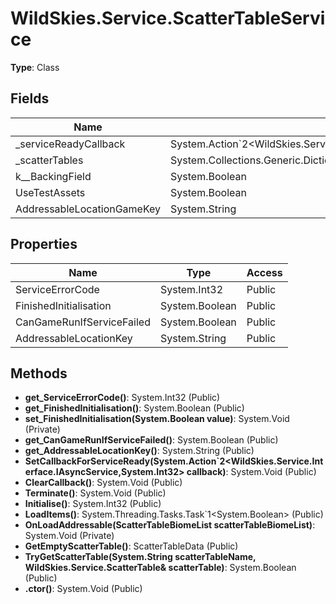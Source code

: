 ﻿# WildSkies.Service.ScatterTableService

**Type**: Class

## Fields

| Name | Type | Access |
|------|------|--------|
| _serviceReadyCallback | System.Action`2<WildSkies.Service.Interface.IAsyncService,System.Int32> | Private |
| _scatterTables | System.Collections.Generic.Dictionary`2<System.String,WildSkies.Service.ScatterTable> | Private |
| <FinishedInitialisation>k__BackingField | System.Boolean | Private |
| UseTestAssets | System.Boolean | Public |
| AddressableLocationGameKey | System.String | Public |

## Properties

| Name | Type | Access |
|------|------|--------|
| ServiceErrorCode | System.Int32 | Public |
| FinishedInitialisation | System.Boolean | Public |
| CanGameRunIfServiceFailed | System.Boolean | Public |
| AddressableLocationKey | System.String | Public |

## Methods

- **get_ServiceErrorCode()**: System.Int32 (Public)
- **get_FinishedInitialisation()**: System.Boolean (Public)
- **set_FinishedInitialisation(System.Boolean value)**: System.Void (Private)
- **get_CanGameRunIfServiceFailed()**: System.Boolean (Public)
- **get_AddressableLocationKey()**: System.String (Public)
- **SetCallbackForServiceReady(System.Action`2<WildSkies.Service.Interface.IAsyncService,System.Int32> callback)**: System.Void (Public)
- **ClearCallback()**: System.Void (Public)
- **Terminate()**: System.Void (Public)
- **Initialise()**: System.Int32 (Public)
- **LoadItems()**: System.Threading.Tasks.Task`1<System.Boolean> (Public)
- **OnLoadAddressable(ScatterTableBiomeList scatterTableBiomeList)**: System.Void (Private)
- **GetEmptyScatterTable()**: ScatterTableData (Public)
- **TryGetScatterTable(System.String scatterTableName, WildSkies.Service.ScatterTable& scatterTable)**: System.Boolean (Public)
- **.ctor()**: System.Void (Public)

